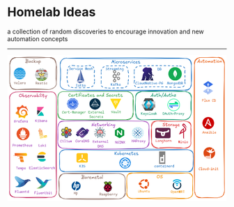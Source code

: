 # Homelab Ideas

a collection of random discoveries to encourage innovation and new automation concepts

---

![](../../-assets/homelab-ideas-2025-08-25-1250.png)